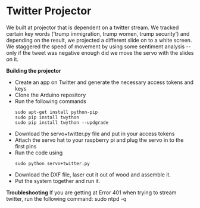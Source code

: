 # Twitter Projector

We built at projector that is dependent on a twitter stream. We tracked certain key words ('trump immigration, trump women, trump security') and depending on the result, we projected a different slide on to a white screen. We staggered the speed of movement by using some sentiment analysis -- only if the tweet was negative enough did we move the servo with the slides on it. 

**Building the projector** 
* Create an app on Twitter and generate the necessary access tokens and keys
* Clone the Arduino repository 
* Run the following commands
  ~~~~
  sudo apt-get install python-pip 
  sudo pip install twython 
  sudo pip install twython --updgrade 
  ~~~~
* Download the servo+twitter.py file and put in your access tokens 
* Attach the servo hat to your raspberry pi and plug the servo in to the first pins 
* Run the code using 
  ~~~~
  sudo python servo+twitter.py 
  ~~~~
* Download the DXF file, laser cut it out of wood and assemble it. 
* Put the system together and run it. 

**Troubleshooting** 
If you are getting at Error 401 when trying to stream twitter, run the following command: 
sudo ntpd -q
